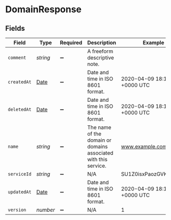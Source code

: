 # DomainResponse


## Fields

| Field                                                                                         | Type                                                                                          | Required                                                                                      | Description                                                                                   | Example                                                                                       |
| --------------------------------------------------------------------------------------------- | --------------------------------------------------------------------------------------------- | --------------------------------------------------------------------------------------------- | --------------------------------------------------------------------------------------------- | --------------------------------------------------------------------------------------------- |
| `comment`                                                                                     | *string*                                                                                      | :heavy_minus_sign:                                                                            | A freeform descriptive note.                                                                  |                                                                                               |
| `createdAt`                                                                                   | [Date](https://developer.mozilla.org/en-US/docs/Web/JavaScript/Reference/Global_Objects/Date) | :heavy_minus_sign:                                                                            | Date and time in ISO 8601 format.                                                             | 2020-04-09 18:14:30 +0000 UTC                                                                 |
| `deletedAt`                                                                                   | [Date](https://developer.mozilla.org/en-US/docs/Web/JavaScript/Reference/Global_Objects/Date) | :heavy_minus_sign:                                                                            | Date and time in ISO 8601 format.                                                             | 2020-04-09 18:14:30 +0000 UTC                                                                 |
| `name`                                                                                        | *string*                                                                                      | :heavy_minus_sign:                                                                            | The name of the domain or domains associated with this service.                               | www.example.com                                                                               |
| `serviceId`                                                                                   | *string*                                                                                      | :heavy_minus_sign:                                                                            | N/A                                                                                           | SU1Z0isxPaozGVKXdv0eY                                                                         |
| `updatedAt`                                                                                   | [Date](https://developer.mozilla.org/en-US/docs/Web/JavaScript/Reference/Global_Objects/Date) | :heavy_minus_sign:                                                                            | Date and time in ISO 8601 format.                                                             | 2020-04-09 18:14:30 +0000 UTC                                                                 |
| `version`                                                                                     | *number*                                                                                      | :heavy_minus_sign:                                                                            | N/A                                                                                           | 1                                                                                             |